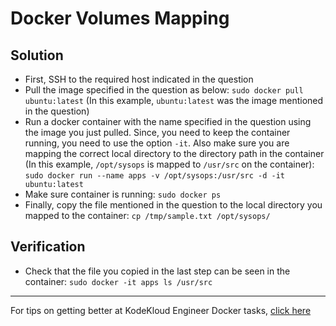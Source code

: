 
# Docker Volumes Mapping
## Solution
* First, SSH to the required host indicated in the question
* Pull the image specified in the question as below: `sudo docker pull ubuntu:latest` (In this example, `ubuntu:latest` was the image mentioned in the question)
* Run a docker container with the name specified in the question using the image you just pulled. Since, you need to keep the container running, you need to use the option `-it`. Also make sure you are mapping the correct local directory to the directory path in the container (In this example, `/opt/sysops` is mapped to `/usr/src` on the container):
`sudo docker run --name apps -v /opt/sysops:/usr/src -d -it ubuntu:latest`
* Make sure container is running: `sudo docker ps`
* Finally, copy the file mentioned in the question to the local directory you mapped to the container: `cp /tmp/sample.txt /opt/sysops/`

## Verification
* Check that the file you copied in the last step can be seen in the container: `sudo docker -it apps ls /usr/src`

---
For tips on getting better at KodeKloud Engineer Docker tasks, [click here](./README.md)
